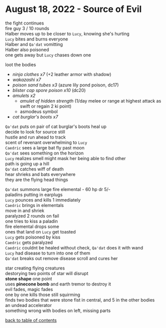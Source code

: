 # August 18, 2022 - Source of Evil

the fight continues  
fire guy 3 / 10 rounds  
Halber moves up to be closer to `Lucy`, knowing she's hurting  
`Lucy` bites and burns everyone  
Halber and `Qa'dat` vomitting  
Halber also poisoned  
one gets away but `Lucy` chases down one  

loot the bodies  
- _ninja clothes x7_ (+2 leather armor with shadow)  
- _wakazashi x7_  
- _poison sand tubes x3_ (azure lily pond poison, dc17)  
- _blister cap spore poison x10_ (dc20)  
- _amulets x2_  
    - _amulet of hidden strength_ (1/day melee or range at highest attack as swift or regain 2 ki point)  
    - asmodeus symbol  
- _cat burglar's boots x7_  

`Qa'dat` puts on pair of cat burglar's boots
heal up  
decide to look for source still  
hustle and run ahead to track  
scent of revenant overwhelming to `Lucy`  
`Caedric` sees a large bat fly past moon  
`Qa'dat` sees something on the horizon  
`Lucy` realizes smell might mask her being able to find other   
path is going up a hill  
`Qa'dat` catches wiff of death  
hear shrieks and bats everywhere  
they are the flying head things  

`Qa'dat` summons large fire elemental - 60 hp dr 5/-  
paladins putting in earplugs  
`Lucy` pounces and kills 1 immediately  
`Caedric` brings in elementals  
move in and shriek  
paralyzed 2 rounds on fail  
one tries to kiss a paladin  
fire elemental drops some  
ones that land on `Lucy` get toasted  
`Lucy` gets poisoned by kiss  
`Caedric` gets paralyzed  
`Caedric` couldnt be healed without check, `Qa'dat` does it with wand  
`Lucy` had disease to turn into one of them  
`Qa'dat` breaks out remove disease scroll and cures her  

star creating flying creatures  
destorying two points of star will disrupt  
**stone shape** one point  
uses **pinecone bomb** and earth tremor to destroy it  
evil fades, magic fades  
one by one kills those still squirming  
finds two bodies that were stone fist in central, and 5 in the other bodies  
an undead accelerator  
something wrong with bodies on left, missing parts  

[back to table of contents](/sessions/README.md)

